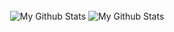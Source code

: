 
<br>
<p align="center">
<img align="center" src="https://github-readme-stats.vercel.app/api?username=Ferrar65&&show_icons=true&theme=radical&count_private=true&include_all_commits=true" alt="My Github Stats">
<img align="center" src="https://github-readme-stats.vercel.app/api/top-langs/?username=Ferrar65&layout=compact&theme=radical" alt="My Github Stats">
</p>


